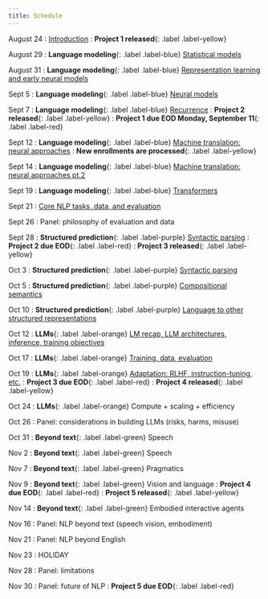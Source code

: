 ```yaml
---
title: Schedule
---
```


August 24
: [Introduction](slides/08-24-intro.pdf)
: **Project 1 released**{: .label .label-yellow}

August 29
: **Language modeling**{: .label .label-blue}
[Statistical models](slides/08-29-language-modeling-1.pdf)

August 31
: **Language modeling**{: .label .label-blue}
[Representation learning and early neural models](slides/08-31-language-modeling-2.pdf)

Sept 5
: **Language modeling**{: .label .label-blue}
[Neural models](slides/09-05-language-modeling-3.pdf)

Sept 7
: **Language modeling**{: .label .label-blue}
[Recurrence](slides/09-07-language-modeling-4.pdf)
: **Project 2 released**{: .label .label-yellow}
: **Project 1 due EOD Monday, September 11**{: .label .label-red}

Sept 12
: **Language modeling**{: .label .label-blue} 
[Machine translation: neural approaches](slides/09-12-language-modeling-5.pdf)
: **New enrollments are processed**{: .label .label-yellow}

Sept 14
: **Language modeling**{: .label .label-blue} 
[Machine translation: neural approaches pt.2](slides/09-14-language-modeling-6.pdf)

Sept 19
: **Language modeling**{: .label .label-blue} 
[Transformers](slides/09-19-language-modeling-7.pdf)

Sept 21
: [Core NLP tasks, data, and evaluation](slides/09-21-nlp_tasks_data_eval.pdf)

Sept 26
: Panel: philosophy of evaluation and data

Sept 28
: **Structured prediction**{: .label .label-purple} [Syntactic parsing](slides/09-28-syntax_parsing.pdf)
: **Project 2 due EOD**{: .label .label-red}
: **Project 3 released**{: .label .label-yellow}

Oct 3
: **Structured prediction**{: .label .label-purple} [Syntactic parsing](slides/10-03-neural-constituency-parsing.pdf)

Oct 5
: **Structured prediction**{: .label .label-purple} [Compositional semantics](slides/10-05-semantics.pdf)

Oct 10
: **Structured prediction**{: .label .label-purple} [Language to other structured representations](slides/10-10-semantics.pdf)

Oct 12
: **LLMs**{: .label .label-orange} [LM recap, LLM architectures, inference, training objectives](slides/10-12-llm-arch.pdf)

Oct 17
: **LLMs**{: .label .label-orange} [Training, data, evaluation](slides/10-17-llm-training.pdf)

Oct 19
: **LLMs**{: .label .label-orange} [Adaptation: RLHF, instruction-tuning, etc.](slides/10-19-llm-adaptation.pdf)
: **Project 3 due EOD**{: .label .label-red}
: **Project 4 released**{: .label .label-yellow}

Oct 24
: **LLMs**{: .label .label-orange} Compute + scaling + efficiency

Oct 26
: Panel: considerations in building LLMs (risks, harms, misuse)

Oct 31
: **Beyond text**{: .label .label-green} Speech

Nov 2
: **Beyond text**{: .label .label-green} Speech

Nov 7
: **Beyond text**{: .label .label-green} Pragmatics

Nov 9
: **Beyond text**{: .label .label-green} Vision and language
: **Project 4 due EOD**{: .label .label-red}
: **Project 5 released**{: .label .label-yellow}

Nov 14
: **Beyond text**{: .label .label-green} Embodied interactive agents

Nov 16
: Panel: NLP beyond text (speech vision, embodiment)

Nov 21
: Panel: NLP beyond English

Nov 23
: HOLIDAY

Nov 28
: Panel: limitations

Nov 30
: Panel: future of NLP
: **Project 5 due EOD**{: .label .label-red}
